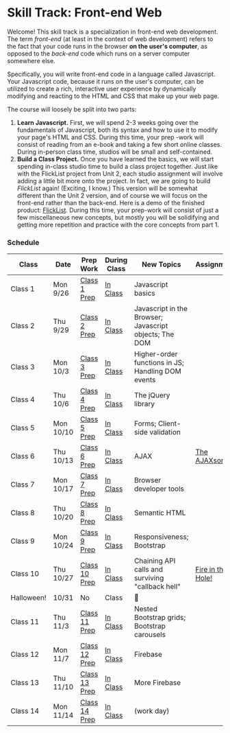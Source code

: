 # Skill Track: Front-end Web

Welcome! This skill track is a specialization in front-end web development. The term *front-end* (at least in the context of web development) refers to the fact that your code runs in the browser **on the user's computer**, as opposed to the *back-end* code which runs on a server computer somewhere else.

Specifically, you will write front-end code in a language called Javascript. Your Javascript code, because it runs on the user's computer, can be utilized to create a rich, interactive user experience by dynamically modifying and reacting to the HTML and CSS that make up your web page.

The course will loosely be split into two parts:
1. **Learn Javascript.** First, we will spend 2-3 weeks going over the fundamentals of Javascript, both its syntax and how to use it to modify your page's HTML and CSS. During this time, your prep -work will consist of reading from an e-book and taking a few short online classes. During in-person class time, studios will be small and self-contained.
2. **Build a Class Project.** Once you have learned the basics, we will start spending in-class studio time to build a class project together. Just like with the FlickList project from Unit 2, each studio assignment will involve adding a little bit more onto the project. In fact, we are going to build *FlickList* again! (Exciting, I know.) This version will be somewhat different than the Unit 2 version, and of course we will focus on the front-end rather than the back-end. Here is a demo of the finished product: [FlickList][flicklist-demo]. During this time, your prep-work will consist of just a few miscellaneous new concepts, but mostly you will be solidifying and getting more repetition and practice with the core concepts from part 1.


### Schedule

Class | Date | Prep Work | During Class | New Topics | Assignment | Assignment Due
|-----|------|-----------|--------------|------------|------------|---------------|
Class 1 | Mon 9/26 | [Class 1 Prep](./materials/class1-prep) | [In Class](./materials/class1) | Javascript basics | | |
Class 2 | Thu 9/29 | [Class 2 Prep](./materials/class2-prep) | [In Class](./materials/class2) | Javascript in the Browser; Javascript objects; The DOM | | |
Class 3 | Mon 10/3 | [Class 3 Prep](./materials/class3-prep) | [In Class](./materials/class3) | Higher-order functions in JS; Handling DOM events | | |
Class 4 | Thu 10/6 | [Class 4 Prep](./materials/class4-prep) | [In Class](./materials/class4) | The jQuery library | | |
Class 5 | Mon 10/10 | [Class 5 Prep](./materials/class5-prep) | [In Class](./materials/class5) | Forms; Client-side validation | | |
Class 6 | Thu 10/13 | [Class 6 Prep](./materials/class6-prep) | [In Class](./materials/class6) | AJAX | [The AJAXson 5][ajaxson-5] | |
Class 7 | Mon 10/17 | [Class 7 Prep](./materials/class7-prep) | [In Class](./materials/class7) | Browser developer tools | | |
Class 8 | Thu 10/20 | [Class 8 Prep](./materials/class8-prep) | [In Class](./materials/class8) | Semantic HTML | | | |
Class 9 | Mon 10/24 | [Class 9 Prep](./materials/class9-prep) | [In Class](./materials/class9) | Responsiveness; Bootstrap | | [The AJAXson 5][ajaxson-5]
Class 10 | Thu 10/27 | [Class 10 Prep](./materials/class10-prep) | [In Class](./materials/class10) | Chaining API calls and surviving "callback hell" | [Fire in the Hole!][fire-in-the-hole] | |
Halloween! | 10/31 | No | Class | :ghost: | | |
Class 11 | Thu 11/3 | [Class 11 Prep](./materials/class11-prep) | [In Class](./materials/class11) | Nested Bootstrap grids; Bootstrap carousels | | |
Class 12 | Mon 11/7 | [Class 12 Prep](./materials/class12-prep) | [In Class](./materials/class12) | Firebase | | |
Class 13 | Thu 11/10 | [Class 13 Prep](./materials/class13-prep) | [In Class](./materials/class13) | More Firebase | | |
Class 14 | Mon 11/14 | [Class 14 Prep](./materials/class14-prep) | [In Class](./materials/class14) | (work day) | | [Fire in the Hole!][fire-in-the-hole]



[flicklist-demo]: http://education.launchcode.org/flicklist
[ajaxson-5]: ./materials/assignments/ajaxson5
[fire-in-the-hole]: ./materials/assignments/fire-in-the-hole
